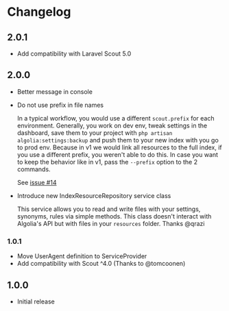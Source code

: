 # Changelog

## 2.0.1

* Add compatibility with Laravel Scout 5.0

## 2.0.0

* Better message in console
* Do not use prefix in file names

    In a typical workflow, you would use a different `scout.prefix` for
    each environment. Generally, you work on dev env, tweak settings in the
    dashboard, save them to your project with `php artisan algolia:settings:backup`
    and push them to your new index with you go to prod env.
    Because in v1 we would link all resources to the full index, if you
    use a different prefix, you weren't able to do this.
    In case you want to keep the behavior like in v1, pass the `--prefix` option
    to the 2 commands.

    See [issue #14](https://github.com/algolia/laravel-scout-settings/issues/14)

* Introduce new IndexResourceRepository service class

    This service allows you to read and write files with your settings,
    synonyms, rules via simple methods. This class doesn't interact with
    Algolia's API but with files in your `resources` folder.
    Thanks @qrazi


### 1.0.1

* Move UserAgent definition to ServiceProvider
* Add compatibility with Scout ^4.0 (Thanks to @tomcoonen)

## 1.0.0

* Initial release

